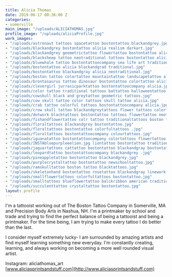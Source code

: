 ```yaml
---
title: Alicia Thomas
date: 2019-06-17 00:36:00 Z
categories:
- somerville
main_image: "/uploads/ALICIATHOMAS.jpg"
profile_image: "/uploads/aliciaProfile.jpg"
work_images:
- "/uploads/astronaut tattoos spacetattoo bostontattoo blackandgrey.jpg"
- "/uploads/blackandgrey bostontattoo alicia realism darkart.jpg"
- "/uploads/blackandgrey geometrictattoo flowertattoo bostontattoo alicia.jpg"
- "/uploads/blacksheep tattoo neotraditional tattoos bostontattoo alicia.jpg"
- "/uploads/bluewhale tattoo bostontattoocompany sea life art traditionalink alicia.jpg"
- "/uploads/bostontattoo alicia blackandgrad traditional.jpg"
- "/uploads/bostontattoo blackandgray alicia neotraditional.jpg"
- "/uploads/boston tattoo colortattoo mountaintattoo landscapetattoo alicia bostontattoo.jpg"
- "/uploads/brontasaurus tattoo dinosaur bostontattoo colortattoo alicia.jpg"
- "/uploads/clevergirl jurrasicparktattoo bostontattoocompany alicia.jpg"
- "/uploads/color tattoo traditional tattoos battattoo halloweentattoo bostontattoo alicia.jpg"
- "/uploads/cowskull black and greytattoo geometric tattoos.jpg"
- "/uploads/cow skull tattoo color tattoos skull tattoo alicia.jpg"
- "/uploads/crab tattoo colorful tattoos bostontattoocompany alicia.jpg"
- "/uploads/crow skull tattoo blackandgreytattoos flower tattoos colorful bostontattoo alicia.jpg"
- "/uploads/dotwork blacktattoos bostontattoo tattoos flowertattoo neotrad.jpg"
- "/uploads/fishandflowertattoo colr tattoo traditionaltattoos boston tattoo.jpg"
- "/uploads/floraltattoos blackandgrey bostontattoo.jpg"
- "/uploads/floraltattoos bostontattoo colorfultattoos .jpg"
- "/uploads/floraltattoos bostontattoocompany colourtattoos.jpg"
- "/uploads/iguanatattoo bostontattoocompany colortattoos flowertattoo.jpg"
- "/uploads/INSTAbluepurpleeelion.jpg liontattoo bostontattoo traditionaltattoos.jpg"
- "/uploads/jaguartattoos cattattoo bostontattoo blackandgray bostontattoo alicia.jpg"
- "/uploads/leopardtattoo bostontattoocompany blackandgrey .jpg"
- "/uploads/pineappletattoo bostontattoo blackandgrey.jpg"
- "/uploads/purplecrystaltattoo bostontattoo newschooltattoo.jpg"
- "/uploads/ramskulltattoo boston tattoo blacktattoos.jpg"
- "/uploads/skeletonhand bostontattoo rosetattoo blackandgray linework alicia.jpg"
- "/uploads/smallflowertattoos colorfultattoos bostontattoo.jpg"
- "/uploads/smalltattoos blueflowertattoo balckribbon american traditional.jpg"
- "/uploads/succulenttattoo crystaltattoo bostontattoo.jpg"
layout: profile
---
```


I'm a tattooist working out of The Boston Tattoo Company in Somerville, MA and Precision Body Arts in Nashua, NH. I'm a printmaker by school and trade and trying to find the perfect balance of being a tattooist and being a printmaker. For the time being, I am trying to make every tattoo I do better than the last.

I consider myself extremely lucky- I am surrounded by amazing artists and find myself learning something new everyday. I'm constantly creating, learning, and always working on becoming a more well rounded visual artist.  
  
Instagram: aliciathomas_art  
[www.aliciasprintsandstuff.com](http://www.aliciasprintsandstuff.com) 